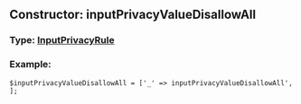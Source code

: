 ## Constructor: inputPrivacyValueDisallowAll  




### Type: [InputPrivacyRule](../types/InputPrivacyRule.md)


### Example:

```
$inputPrivacyValueDisallowAll = ['_' => inputPrivacyValueDisallowAll', ];
```